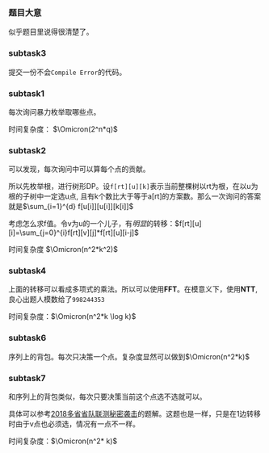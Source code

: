 ### 题目大意

似乎题目里说得很清楚了。

### subtask3

提交一份不会`Compile Error`的代码。

### subtask1

每次询问暴力枚举取哪些点。

时间复杂度： $\Omicron(2^n*q)$

### subtask2

可以发现，每次询问中可以算每个点的贡献。

所以先枚举根，进行树形DP。设`f[rt][u][k]`表示当前整棵树以rt为根，在以u为根的子树中一定选u点,
且有k个数比大于等于a[rt]的方案数。那么一次询问的答案就是$\sum_{i=1}^{d} f[u[i]][u[i]][k[i]]$

考虑怎么求f值。令v为u的一个儿子，有*明显*的转移：$f[rt][u][i]=\sum_{j=0}^{i}f[rt][v][j]*f[rt][u][i-j]$

时间复杂度 $\Omicron(n^2*k^2)$

### subtask4

上面的转移可以看成多项式的乘法。所以可以使用**FFT**。在模意义下，使用**NTT**,良心出题人模数给了`998244353`

时间复杂度：$\Omicron(n^2*k \log k)$

### subtask6

序列上的背包。每次只决策一个点。复杂度显然可以做到$\Omicron(n^2*k)$

### subtask7

和序列上的背包类似，每次只要决策当前这个点选不选就可以。

具体可以参考[2018多省省队联测秘密袭击](http://akteam.top/wordpress/index.php/2018/04/10/bzoj5250/)的题解。这题也是一样，只是在1边转移时由于v点也必须选，情况有一点不一样。

时间复杂度：$\Omicron(n^2* k)$
